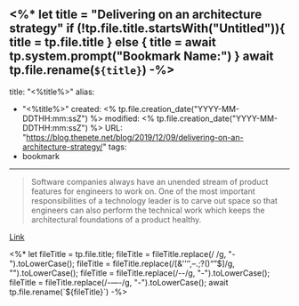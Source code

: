 <%*
let title = "Delivering on an architecture strategy"
if (!tp.file.title.startsWith("Untitled")){
	title = tp.file.title
} else {
	title = await tp.system.prompt("Bookmark Name:")
}
await tp.file.rename(`${title}`)
-%>
---
title: "<%title%>"
alias:
- "<%title%>"
created: <% tp.file.creation_date("YYYY-MM-DDTHH:mm:ssZ") %>
modified: <% tp.file.creation_date("YYYY-MM-DDTHH:mm:ssZ") %>
URL:  "https://blog.thepete.net/blog/2019/12/09/delivering-on-an-architecture-strategy/"
tags:
- bookmark
---

> Software companies always have an unended stream of product features for engineers to work on. One of the most important responsibilities of a technology leader is to carve out space so that engineers can also perform the technical work which keeps the architectural foundations of a product healthy.

[Link](https://blog.thepete.net/blog/2019/12/09/delivering-on-an-architecture-strategy/)

<%*
let fileTitle = tp.file.title;
fileTitle = fileTitle.replace(/ /g, "-").toLowerCase();
fileTitle = fileTitle.replace(/[&'’‘’,–.;?()“”$]/g, "").toLowerCase();
fileTitle = fileTitle.replace(/--/g, "-").toLowerCase();
fileTitle = fileTitle.replace(/-—-/g, "-").toLowerCase();
await tp.file.rename(`${fileTitle}`)
-%>